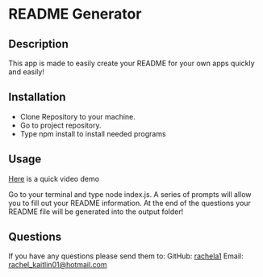 # README Generator

## Description

This app is made to easily create your README for your own apps quickly and easily!

## Installation

- Clone Repository to your machine. 
- Go to project repository.
- Type npm install to install needed programs

## Usage

[Here](https://drive.google.com/file/d/1UDEsHXW4uIW9v8k1VNXihh4MtwHWARrj/view?usp=drive_link) is a quick video demo

Go to your terminal and type node index.js. A series of prompts will allow you to fill out your README information. At the end of the questions your README file will be generated into the output folder!

## Questions

If you have any questions please send them to:
GitHub: [rachela1](https://github.com/rachela1)
Email: rachel_kaitlin01@hotmail.com
